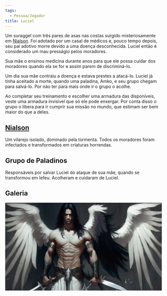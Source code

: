 ```yaml
---
tags:
  - Pessoa/Jogador
title: Luciel
---
```

Um suraggel com três pares de asas nas costas surgido misteriosamente em [Nialson](../../../Lugares/Plano%20Material/Nyrule/Ermos/Marcadores/Nialson.md). Foi adotado por um casal de médicos e, pouco tempo depois, seu pai adotivo morre devido a uma doença desconhecida. Luciel então é considerado um mau presságio pelos moradores.

Sua mãe o ensinou medicina durante anos para que ele possa cuidar dos moradores quando ela se for e assim parem de discriminá-lo.

Um dia sua mãe contraiu a doença e estava prestes a atacá-lo. Luciel já tinha aceitado a morte, quando uma paladina, Amko, e seu grupo chegam para salvá-lo. Por não ter para mais onde ir o grupo o acolhe.

Ao completar seu treinamento e escolher uma armadura das disponíveis, veste uma armadura invisível que só ele pode enxergar. Por conta disso o grupo o libera para ir cumprir sua missão no mundo, que estimam ser bem maior do que a deles.

## [Nialson](../../../Lugares/Plano%20Material/Nyrule/Ermos/Marcadores/Nialson.md)
Um vilarejo isolado, dominado pela tormenta. Todos os moradores foram infectados e transformados em criaturas horrendas.

## Grupo de Paladinos
Responsáveis por salvar Luciel do ataque de sua mãe, quando se transformou em lefeu. Acolheram e cuidaram de Luciel.

## Galeria
![luciel-fullbody.jpg](./luciel-fullbody.jpg)
